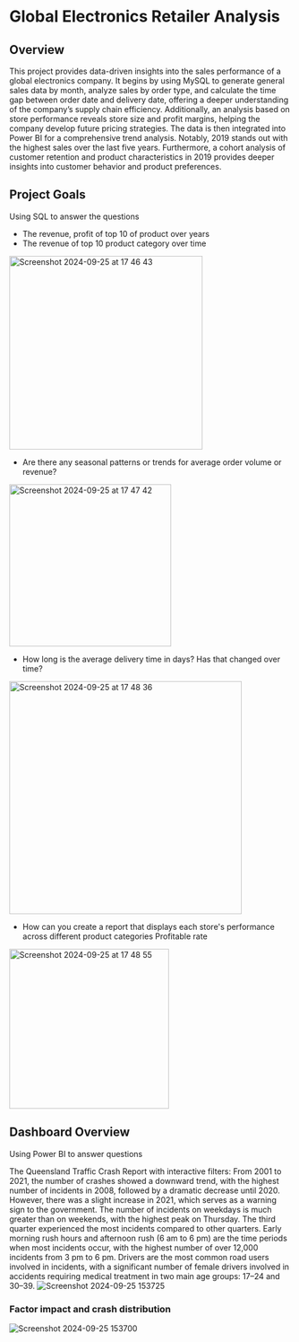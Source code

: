 # Global Electronics Retailer Analysis

## Overview
This project provides data-driven insights into the sales performance of a global electronics company. It begins by using MySQL to generate general sales data by month, analyze sales by order type, and calculate the time gap between order date and delivery date, offering a deeper understanding of the company’s supply chain efficiency. Additionally, an analysis based on store performance reveals store size and profit margins, helping the company develop future pricing strategies. The data is then integrated into Power BI for a comprehensive trend analysis. Notably, 2019 stands out with the highest sales over the last five years. Furthermore, a cohort analysis of customer retention and product characteristics in 2019 provides deeper insights into customer behavior and product preferences.

## Project Goals
Using SQL to answer the questions
* The revenue, profit of top 10 of product over years
* The revenue of top 10 product category over time

<img width="345" alt="Screenshot 2024-09-25 at 17 46 43" src="https://github.com/user-attachments/assets/36cc4bc4-044d-4660-b1e0-67947995ed2d">

* Are there any seasonal patterns or trends for average order volume or revenue?

<img width="289" alt="Screenshot 2024-09-25 at 17 47 42" src="https://github.com/user-attachments/assets/3b94ac14-344a-4cc2-8805-22a15cc12e51">

* How long is the average delivery time in days? Has that changed over time?

<img width="415" alt="Screenshot 2024-09-25 at 17 48 36" src="https://github.com/user-attachments/assets/38ddd63c-11d1-498e-836f-f8e0e101ad86">

* How can you create a report that displays each store's performance across different product categories Profitable rate

<img width="285" alt="Screenshot 2024-09-25 at 17 48 55" src="https://github.com/user-attachments/assets/b21861ee-78b8-4a64-89d3-8e4a31fbe828">


## Dashboard Overview
Using Power BI to answer questions


The Queensland Traffic Crash Report with interactive filters:
From 2001 to 2021, the number of crashes showed a downward trend, with the highest number of incidents in 2008, followed by a dramatic decrease until 2020. However, there was a slight increase in 2021, which serves as a warning sign to the government.
The number of incidents on weekdays is much greater than on weekends, with the highest peak on Thursday.
The third quarter experienced the most incidents compared to other quarters.
Early morning rush hours and afternoon rush (6 am to 6 pm) are the time periods when most incidents occur, with the highest number of over 12,000 incidents from 3 pm to 6 pm.
Drivers are the most common road users involved in incidents, with a significant number of female drivers involved in accidents requiring medical treatment in two main age groups: 17–24 and 30–39.
![Screenshot 2024-09-25 153725](https://github.com/user-attachments/assets/4b45fc64-63a8-4fe1-ad3e-2f3d5b5b90a9)
### Factor impact and crash distribution
![Screenshot 2024-09-25 153700](https://github.com/user-attachments/assets/e7c63712-bedd-4c7a-b4c8-46570e2ea888)
